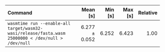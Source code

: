 | Command | Mean [s] | Min [s] | Max [s] | Relative |
|:---|---:|---:|---:|---:|
| `wasmtime run --enable-all target/wasm32-wasi/release/fasta.wasm 25000000 < /dev/null > /dev/null` | 6.277 ± 0.052 | 6.252 | 6.423 | 1.00 |
